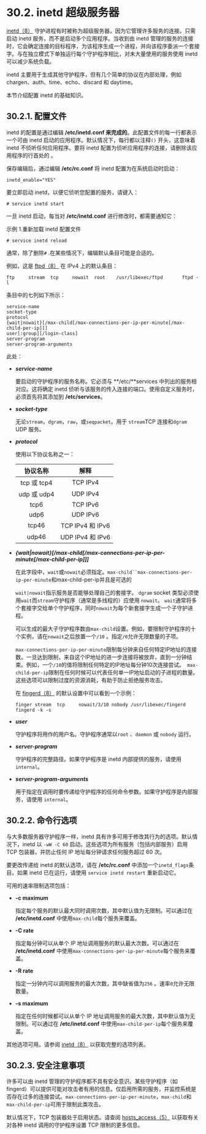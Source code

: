 # 30.2. inetd 超级服务器

[inetd（8）](https://www.freebsd.org/cgi/man.cgi?query=inetd&sektion=8&format=html) 守护进程有时被称为超级服务器，因为它管理许多服务的连接。只需启动 inetd 服务，而不是启动多个应用程序。当收到由 inetd 管理的服务的连接时，它会确定连接的目标程序，为该程序生成一个进程，并向该程序委派一个套接字。与在独立模式下单独运行每个守护程序相比，对未大量使用的服务使用 inetd 可以减少系统负载。

inetd 主要用于生成其他守护程序，但有几个简单的协议在内部处理，例如 chargen、auth、time、echo、discard 和 daytime。

本节介绍配置 inetd 的基础知识。

## 30.2.1. 配置文件

inetd 的配置是通过编辑 **/etc/inetd.conf 来完成的**。此配置文件的每一行都表示一个可由 inetd 启动的应用程序。默认情况下，每行都以注释`()` 开头，这意味着 inetd 不侦听任何应用程序。要将 inetd 配置为侦听应用程序的连接，请删除该应用程序的行首处的 。

保存编辑后，通过编辑 **/etc/rc.conf** 将 inetd 配置为在系统启动时启动：

```
inetd_enable="YES"
```

要立即启动 inetd，以便它侦听您配置的服务，请键入：

```
# service inetd start
```

一旦 inetd 启动，每当对 **/etc/inetd.conf** 进行修改时，都需要通知它：

示例 1.重新加载 inetd 配置文件

```
# service inetd reload
```

通常，除了删除`#` .在某些情况下，编辑默认条目可能是合适的。

例如，这是 [ftpd（8）](https://www.freebsd.org/cgi/man.cgi?query=ftpd&sektion=8&format=html) 在 IPv4 上的默认条目：

```
ftp     stream  tcp     nowait  root    /usr/libexec/ftpd       ftpd -l
```

条目中的七列如下所示：

```
service-name
socket-type
protocol
{wait|nowait}[/max-child[/max-connections-per-ip-per-minute[/max-child-per-ip]]]
user[:group][/login-class]
server-program
server-program-arguments
```

此处：

- ***service-name***

  要启动的守护程序的服务名称。它必须与 **/etc/**services 中列出的服务相对应。这将确定 inetd 侦听与该服务的传入连接的端口。使用自定义服务时，必须首先将其添加到 **/etc/services**。

- ***socket-type***

  无论`stream`，`dgram`，`raw`，或`seqpacket`。用于 `stream`TCP 连接和`dgram` UDP 服务。
  
- ***protocol***

  使用以下协议名称之一：

  |  协议名称   |       解释       |
  | :---------: | :--------------: |
  | tcp 或 tcp4 |     TCP IPv4     |
  | udp 或 udp4 |     UDP IPv4     |
  |    tcp6     |     TCP IPv6     |
  |    udp6     |     UDP IPv6     |
  |    tcp46    | TCP IPv4 和 IPv6 |
  |    udp46    | UDP IPv4 和 IPv6 |

  

- ***{wait|nowait}[/max-child[/max-connections-per-ip-per-minute[/max-child-per-ip]]]***

  在此字段中，`wait`或`nowait`必须指定。`max-child``max-connections-per-ip-per-minute`和max-child-per-ip并且是可选的

  `wait|nowait`指示服务是否能够处理自己的套接字。 `dgram` socket 类型必须使用`wait`而`stream`守护程序（通常是多线程的）应使用 `nowait`。 `wait`通常将多个套接字交给单个守护程序，同时`nowait`为每个新套接字生成一个子守护进程。

  可以生成的最大子守护程序数由`max-child`设置。例如，要限制守护程序的十个实例，请在`nowait`之后放置一个`/10` 。指定`/0`允许无限数量的子项。

  `max-connections-per-ip-per-minute`限制每分钟来自任何特定IP地址的连接数。一旦达到限制，来自这个IP地址的进一步连接将被放弃，直到一分钟结束。例如，一个`/10`的值将限制任何特定的IP地址每分钟10次连接尝试。` max-child-per-ip`限制在任何时候可以代表任何单一IP地址启动的子进程的数量。这些选项可以限制过度的资源消耗，有助于防止拒绝服务攻击。

  在 [fingerd（8）](https://www.freebsd.org/cgi/man.cgi?query=fingerd&sektion=8&format=html) 的默认设置中可以看到一个示例：

  `finger stream  tcp     nowait/3/10 nobody /usr/libexec/fingerd fingerd -k -s`

- ***user***

  守护程序将用作的用户名。守护程序通常以`root` 、`daemon` 或 `nobody` 运行。

- ***server-program***

  守护程序的完整路径。如果守护程序是 inetd 内部提供的服务，请使用`internal`。

- ***server-program-arguments***

  用于指定在调用时要传递给守护程序的任何命令参数。如果守护程序是内部服务，请使用 `internal`。

## 30.2.2. 命令行选项

与大多数服务器守护程序一样，inetd 具有许多可用于修改其行为的选项。默认情况下，inetd 以 `-wW -C 60` 启动。这些选项为所有服务（包括内部服务）启用 TCP 包装器，并防止任何 IP 地址每分钟请求任何服务超过 60 次。

要更改传递给 inetd 的默认选项，请在 **/etc/rc.conf** 中添加一个`inetd_flags`条目。如果 inetd 已在运行，请使用 `service inetd restart` 重新启动它。

可用的速率限制选项包括：

- **-c maximum**

  指定每个服务的默认最大同时调用次数，其中默认值为无限制。可以通过在 **/etc/inetd.conf** 中使用`max-child`每个服务来覆盖。

- **-C rate**

  指定每分钟可以从单个 IP 地址调用服务的默认最大次数。可以通过在 **/etc/inetd.conf** 中使用`max-connections-per-ip-per-minute`每个服务来覆盖。

- **-R rate**

  指定一分钟内可以调用服务的最大次数，其中缺省值为`256` 。速率`0`允许无限数量。

- **-s maximum**

  指定在任何时候都可以从单个 IP 地址调用服务的最大次数，其中默认值为无限制。可以通过在 **/etc/inetd.conf** 中使用`max-child-per-ip`每个服务来覆盖。

其他选项可用。请参阅 [inetd（8）](https://www.freebsd.org/cgi/man.cgi?query=inetd&sektion=8&format=html) 以获取完整的选项列表。

## 30.2.3. 安全注意事项

许多可以由 inetd 管理的守护程序都不具有安全意识。某些守护程序（如 fingerd）可以提供可能对攻击者有用的信息。仅启用所需的服务，并监控系统是否存在过多的连接尝试。`max-connections-per-ip-per-minute`，`max-child`和`max-child-per-ip`可用于限制此类攻击。

默认情况下，TCP 包装器处于启用状态。请查阅 [hosts_access（5）](https://www.freebsd.org/cgi/man.cgi?query=hosts_access&sektion=5&format=html) 以获取有关对各种 inetd 调用的守护程序设置 TCP 限制的更多信息。
